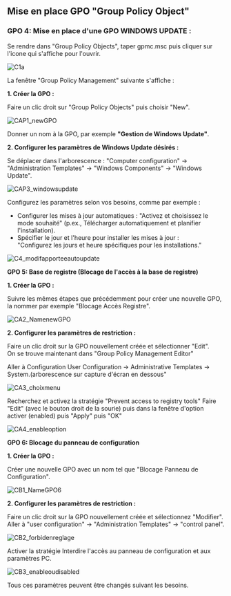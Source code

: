 ## **Mise en place GPO "Group Policy Object"**

### **GPO 4: Mise en place d'une GPO WINDOWS UPDATE :**   

Se rendre dans "Group Policy Objects", taper gpmc.msc puis cliquer sur l'icone qui s'affiche pour l'ouvrir.    

![C1a](https://github.com/user-attachments/assets/e89aa85d-2c37-46e7-b1a9-77d1daeb8efb)     

La fenêtre "Group Policy Management" suivante s'affiche :   

**1. Créer la GPO :**   

  

Faire un clic droit sur "Group Policy Objects" puis choisir "New".  

![CAP1_newGPO](https://github.com/user-attachments/assets/d852f8b0-a78f-4b58-8c19-c44f4a2e24dd)    
   
    

Donner un nom à la GPO, par exemple **"Gestion de Windows Update"**.   

**2. Configurer les paramètres de Windows Update désirés :**          

Se déplacer dans l'arborescence : "Computer configuration" -> "Administration Templates" -> "Windows Components" -> "Windows Update".    

![CAP3_windowsupdate](https://github.com/user-attachments/assets/7637c0f6-c18f-4fb2-accd-dda1c58b91e0)    

Configurez les paramètres selon vos besoins, comme par exemple :    

- Configurer les mises à jour automatiques : "Activez et choisissez le mode souhaité" (p.ex., Télécharger automatiquement et planifier l'installation).   
- Spécifier le jour et l'heure pour installer les mises à jour :   
"Configurez les jours et heure spécifiques pour les installations."         


![C4_modifapporteeautoupdate](https://github.com/user-attachments/assets/35d63c1e-22a7-4911-a9a9-885170716403)    

 
**GPO 5: Base de registre (Blocage de l'accès à la base de registre)**       

**1. Créer la GPO :**   

Suivre les mêmes étapes que précédemment pour créer une nouvelle GPO, la nommer par exemple "Blocage Accès Registre".   

![CA2_NamenewGPO](https://github.com/user-attachments/assets/05e32aa4-4048-4fcb-8d47-b893380e1665)     


**2. Configurer les paramètres de restriction :**        

Faire un clic droit sur la GPO nouvellement créée et sélectionner "Edit".  
On se trouve maintenant dans "Group Policy Management Editor"   


Aller à Configuration User Configuration -> Administrative Templates -> System.(arborescence sur capture d'écran en dessous"    

![CA3_choixmenu](https://github.com/user-attachments/assets/d462df8e-6f0e-4325-894f-f9a7f40af298)      

Recherchez et activez la stratégie "Prevent access to registry tools"
Faire "Edit" (avec le bouton droit de la sourie) puis dans la fenêtre d'option activer (enabled) puis "Apply" puis "OK"   

![CA4_enableoption](https://github.com/user-attachments/assets/055c7320-e212-4c3e-8823-72cde6d29207)
   

**GPO 6: Blocage du panneau de configuration**    

**1. Créer la GPO :**

Créer une nouvelle GPO avec un nom tel que "Blocage Panneau de Configuration".   


![CB1_NameGPO6](https://github.com/user-attachments/assets/31989ba9-0132-41ce-aa71-28d34478d5a7)


**2. Configurer les paramètres de restriction :**      


Faire un clic droit sur la GPO nouvellement créée et sélectionnez "Modifier".   
Aller à "user configuration" -> "Administration Templates" -> "control panel".   

![CB2_forbidenreglage](https://github.com/user-attachments/assets/c3f6a2c7-ae60-4575-ac4c-ec02fa3b356f)    


Activer la stratégie Interdire l'accès au panneau de configuration et aux paramètres PC.   

![CB3_enableoudisabled](https://github.com/user-attachments/assets/65ebbc3e-6384-4754-83ff-deef4b268e77)   

Tous ces paramètres peuvent être changés suivant les besoins.   
